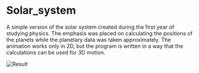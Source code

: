 # Solar_system
A simple version of the solar system created during the first year of studying physics. The emphasis was placed on calculating the positions of the planets while the planetary data was taken approximately.
The animation works only in 2D, but the program is written in a way that the calculations can be used for 3D motion.





![Result](https://github.com/tin-marusic/Solar_system/assets/80029289/10e3bd1a-9a64-4abc-b5ea-4440485d193d)
